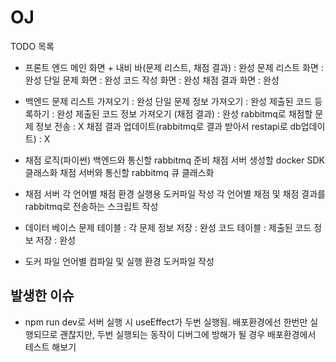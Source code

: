 # OJ

TODO 목록

- 프론트 엔드
메인 화면 + 내비 바(문제 리스트, 채점 결과) : 완성
문제 리스트 화면 : 완성
단일 문제 화면 : 완성
코드 작성 화면 : 완성
채점 결과 화면 : 완성

- 백엔드
문제 리스트 가져오기 : 완성
단일 문제 정보 가져오기 : 완성
제출된 코드 등록하기 : 완성
제출된 코드 정보 가져오기 (채점 결과) : 완성
rabbitmq로 채점할 문제 정보 전송 : X
채점 결과 업데이트(rabbitmq로 결과 받아서 restapi로 db업데이트) : X

- 채점 로직(파이썬)
백엔드와 통신할 rabbitmq 준비
채점 서버 생성할 docker SDK 클래스화
채점 서버와 통신할 rabbitmq 큐 클래스화

- 채점 서버
각 언어별 채점 환경 실행용 도커파일 작성
각 언어별 채점 및 채점 결과를 rabbitmq로 전송하는 스크립트 작성

- 데이터 베이스
문제 테이블 : 각 문제 정보 저장 : 완성
코드 테이블 : 제출된 코드 정보 저장 : 완성

- 도커 파일
언어별 컴파일 및 실행 환경 도커파일 작성


## 발생한 이슈
- npm run dev로 서버 실행 시 useEffect가 두번 실행됨. 배포환경에선 한번만 실행되므로 괜찮지만, 두번 실행되는 동작이 디버그에 방해가 될 경우 배포환경에서 테스트 해보기
